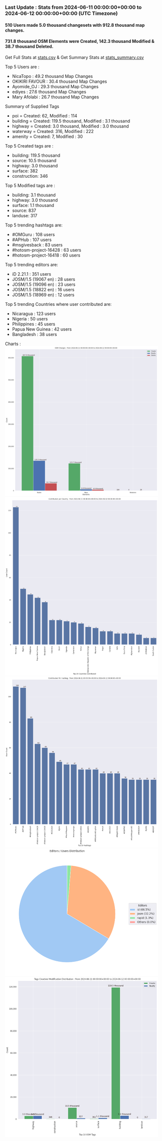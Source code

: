 ### Last Update : Stats from 2024-06-11 00:00:00+00:00 to 2024-06-12 00:00:00+00:00 (UTC Timezone)

#### 510 Users made 5.0 thousand changesets with 912.8 thousand map changes.
#### 731.8 thousand OSM Elements were Created, 142.3 thousand Modified & 38.7 thousand Deleted.
Get Full Stats at [stats.csv](/stats/hotosm/Daily/stats.csv)
 & Get Summary Stats at [stats_summary.csv](/stats/hotosm/Daily/stats_summary.csv)

Top 5 Users are : 
- NicaTopo : 49.2 thousand Map Changes
- OKIKIRI FAVOUR : 30.4 thousand Map Changes
- Ayomide_OJ : 29.3 thousand Map Changes
- ediyes : 27.6 thousand Map Changes
- Mary Afolabi : 26.7 thousand Map Changes

Summary of Supplied Tags
- poi = Created: 62, Modified : 114
- building = Created: 119.5 thousand, Modified : 3.1 thousand
- highway = Created: 3.0 thousand, Modified : 3.0 thousand
- waterway = Created: 316, Modified : 222
- amenity = Created: 7, Modified : 30


Top 5 Created tags are :
- building: 119.5 thousand
- source: 10.5 thousand
- highway: 3.0 thousand
- surface: 382
- construction: 346


Top 5 Modified tags are :
- building: 3.1 thousand
- highway: 3.0 thousand
- surface: 1.1 thousand
- source: 837
- landuse: 317


Top 5 trending hashtags are:
- #OMGuru : 108 users
- #APHub : 107 users
- #msgivesback : 83 users
- #hotosm-project-16428 : 63 users
- #hotosm-project-16418 : 60 users


Top 5 trending editors are:
- iD 2.21.1 : 351 users
- JOSM/1.5 (19067 en) : 28 users
- JOSM/1.5 (19096 en) : 23 users
- JOSM/1.5 (18822 en) : 16 users
- JOSM/1.5 (18969 en) : 12 users


Top 5 trending Countries where user contributed are:
- Nicaragua : 123 users
- Nigeria : 50 users
- Philippines : 45 users
- Papua New Guinea : 42 users
- Bangladesh : 38 users


 Charts : 
![Alt text](./stats_osm_changes.png) 
![Alt text](./stats_users_per_country.png) 
![Alt text](./stats_users_per_hashtag.png) 
![Alt text](./stats_editors_pie_chart.png) 
![Alt text](./stats_tags.png) 

